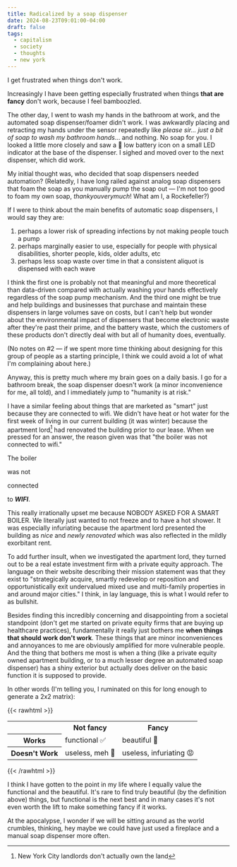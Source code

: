```yaml
---
title: Radicalized by a soap dispenser
date: 2024-08-23T09:01:00-04:00
draft: false
tags:
  - capitalism
  - society
  - thoughts
  - new york
---
```


I get frustrated when things don't work. 

Increasingly I have been getting especially frustrated when things **that are fancy** don't work, because I feel bamboozled.

The other day, I went to wash my hands in the bathroom at work, and the automated soap dispenser/foamer didn't work. I was awkwardly placing and retracting my hands under the sensor repeatedly like *please sir... just a bit of soap to wash my bathroom hands*... and nothing. No soap for you. I looked a little more closely and saw a 🪫 low battery icon on a small LED indicator at the base of the dispenser. I sighed and moved over to the next dispenser, which did work.

My initial thought was, who decided that soap dispensers needed automation? (Relatedly, I have long railed against analog soap dispensers that foam the soap as you manually pump the soap out — I'm not too good to foam my own soap, *thankyouverymuch*! What am I, a Rockefeller?)

If I were to think about the main benefits of automatic soap dispensers, I would say they are:
1. perhaps a lower risk of spreading infections by not making people touch a pump
2. perhaps marginally easier to use, especially for people with physical disabilities, shorter people, kids, older adults, etc
3. perhaps less soap waste over time in that a consistent aliquot is dispensed with each wave

I think the first one is probably not that meaningful and more theoretical than data-driven compared with actually washing your hands effectively regardless of the soap pump mechanism. And the third one might be true and help buildings and businesses that purchase and maintain these dispensers in large volumes save on costs, but I can't help but wonder about the environmental impact of dispensers that become electronic waste after they're past their prime, and the battery waste, which the customers of these products don't directly deal with but all of humanity does, eventually. 

(No notes on #2 — if we spent more time thinking about designing for this group of people as a starting principle, I think we could avoid a lot of what I'm complaining about here.)

Anyway, this is pretty much where my brain goes on a daily basis. I go for a bathroom break, the soap dispenser doesn't work (a minor inconvenience for me, all told), and I immediately jump to "humanity is at risk."

I have a similar feeling about things that are marketed as "smart" just because they are connected to wifi. We didn't have heat or hot water for the first week of living in our current building (it was winter) because the apartment lord[^1] had renovated the building prior to our lease. When we pressed for an answer, the reason given was that "the boiler was not connected to wifi."

The boiler

was not

connected

to ***WIFI***.

This really irrationally upset me because NOBODY ASKED FOR A SMART BOILER. We literally just wanted to not freeze and to have a hot shower. It was especially infuriating because the apartment lord presented the building as *nice* and *newly renovated* which was also reflected in the mildly exorbitant rent. 

To add further insult, when we investigated the apartment lord, they turned out to be a real estate investment firm with a private equity approach. The language on their website describing their mission statement was that they exist to "strategically acquire, smartly redevelop or reposition and opportunistically exit undervalued mixed use and multi-family properties in and around major cities." I think, in lay language, this is what I would refer to as bullshit.

Besides finding this incredibly concerning and disappointing from a societal standpoint (don't get me started on private equity firms that are buying up healthcare practices), fundamentally it really just bothers me **when things that should work don't work**. These things that are minor inconveniences and annoyances to me are obviously amplified for more vulnerable people. And the thing that bothers me most is when a thing (like a private equity owned apartment building, or to a much lesser degree an automated soap dispenser) has a shiny exterior but actually does deliver on the basic function it is supposed to provide.

In other words (I'm telling you, I ruminated on this for long enough to generate a 2x2 matrix):

{{< rawhtml >}}
 <table border="0" cellspacing="0" cellpadding="10">
  <tr>
    <th></th>
    <th>Not fancy</th>
    <th>Fancy</th>
  </tr>
  <tr>
    <th>Works</th>
    <td>functional ✅</td>
    <td>beautiful 🤩</td>
  </tr>
  <tr>
    <th>Doesn't Work</th>
    <td>useless, meh 🤷</td>
    <td>useless, infuriating 😡</td>
  </tr>
</table>
  {{< /rawhtml >}}



I think I have gotten to the point in my life where I equally value the functional and the beautiful. It's rare to find truly beautiful (by the definition above) things, but functional is the next best and in many cases it's not even worth the lift to make something fancy if it works. 

At the apocalypse, I wonder if we will be sitting around as the world crumbles, thinking, hey maybe we could have just used a fireplace and a manual soap dispenser more often.

[^1]: New York City landlords don't actually own the land 